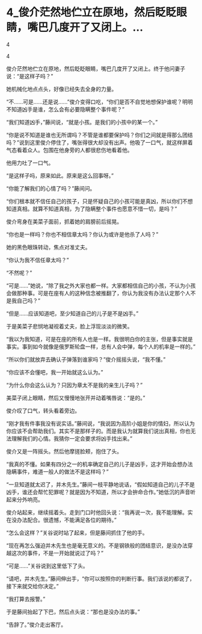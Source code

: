 # 4_俊介茫然地伫立在原地，然后眨眨眼睛，嘴巴几度开了又闭上。...

4

4

俊介茫然地伫立在原地，然后眨眨眼睛，嘴巴几度开了又闭上。终于他问妻子说：“是这样子吗？”

她机械化地点点头，好像已经失去全身的力量。

“不……可是……还是说……”俊介变得口吃，“你们是否不自觉地想保护谁呢？明明不知道凶手是谁，怎么会有必要隐瞒整个事件呢？”

“我们知道凶手，”藤间说，“就是小孩。是我们的小孩中的某一个。”

“你是说不知道是谁也无所谓吗？不管是谁都要保护吗？你们之间就是得那么团结吗？”说到这里俊介停住了，嘴张得很大却没有出声。他吸了一口气，就这样屏着气态看着众人。包围在他身旁的人都很悲伤地看着他。

他用力吐了一口气。

“是这样子吗，原来如此。原来是这么回事呀。”

“你能了解我们的心情了吗？”藤间问。

“你们根本就不信任自己的孩子，只是怀疑自己的小孩可能是真凶，所以你们不想知道真相。就算不知道真相，为了隐瞒整个事件也愿意不惜一切，是吗？”

俊介弯身在美菜子面前，抓着她的肩膀前后摇晃。

“你也是一样吗？你也不相信章太吗？你认为或许是他杀了人吗？”

她的黑色眼珠转动，焦点对准丈夫。

“你认为我不信任章太吗？”

“不然呢？”

“可是……”她说，“除了我之外大家也都一样。大家都相信自己的小孩，不认为小孩会做那种事。可是在座有人的这种信念被推翻了，你认为我没有办法认定那个人不是我自己吗？”

“但是……应该知道吧，至少知道自己的儿子是不是凶手。”

于是美菜子悲悯地凝视着丈夫，脸上浮现淡淡的微笑。

“我以为我知道，可是在座的所有人也是一样。我很明白你的主张，但是事实就是事实。事到如今就像是俄罗斯轮盘一样，总有人会中弹，每个人的机率是一样的。”

“所以你们就放弃去确认子弹落到谁家吗？”俊介摇摇头说，“我不懂。”

“你应该不会懂吧，我一开始就这么认为。”

“为什么你会这么认为？只因为章太不是我的亲生儿子吗？”

美菜子闭上眼睛，然后又慢慢地张开并动着嘴唇说：“是的。”

俊介叹了口气，转头看着旁边。

“刚才我有件事我没有说实话。”藤间说，“我说因为高阶小姐是你的情妇，所以认为你应该不会帮助我们。其实不是那样子的。而是我认为就算我们说出真相，你也无法理解我们的心情。我猜你一定会要求将凶手找出来。”

俊介又是一阵摇头。然后他摩搓脸颊，抱住了头。

“我真的不懂。如果有四分之一的机率确定自己的儿子是凶手，这才开始会想办法隐瞒事件，难道一般人的做法不是这样吗？”

“一旦知道就太迟了，并木先生。”藤间一枝平静地说话，“假如知道自己的儿子不是凶手，谁还会帮忙犯罪呢？就是因为不知道，所以才会拚命合作。”她低沉的声音听起来分外响亮。

俊介站起来，继续摇着头。走到门口时他回头说：“我再说一次，我不能理解。实在没办法配合。很遗憾，不能满足各位的期待。”

“怎么会这样？”关谷说时站了起来，但是藤间抓住了他的手。

“现在再怎么强迫并木先生也是毫无意义的。不是钢铁般的团结意识，是没办法穿越这次的事件，不是一开始就说过了吗？”

“可是……”关谷说到这里低下了头。

“请吧，并木先生。”藤间伸出手，“你可以按照你的判断行事。我们该说的都说了，接下来就交给你决定。”

“我打算去报警。”

于是藤间抬起了下巴，然后点头说：“那也是没办法的事。”

“告辞了。”俊介走出客厅。